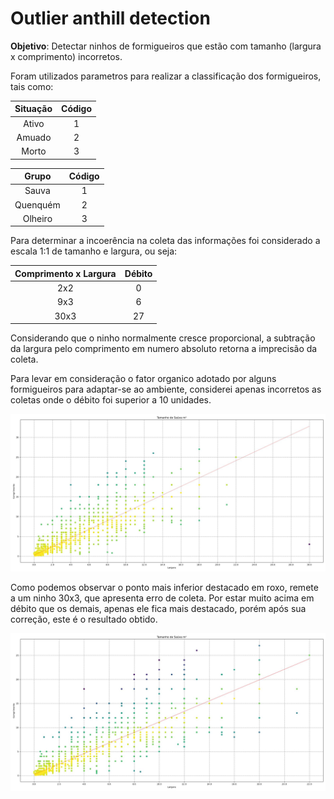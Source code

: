 # Outlier anthill detection

**Objetivo**: Detectar ninhos de formigueiros que estão com tamanho (largura x comprimento) incorretos.

Foram utilizados parametros para realizar a classificação dos formigueiros, tais como:

|Situação|Código|
|:-:|:-:|
|Ativo|1|
|Amuado|2|
|Morto|3|

|Grupo|Código|
|:-:|:-:|
|Sauva|1|
|Quenquém|2|
|Olheiro|3|

Para determinar a incoerência na coleta das informações foi considerado a escala 1:1 de tamanho e largura, ou seja:

|Comprimento x Largura|Débito|
|:-:|:-:|
|2x2|0|
|9x3|6|
|30x3|27|

Considerando que o ninho normalmente cresce proporcional, a subtração da largura pelo comprimento em numero absoluto retorna a imprecisão da coleta.

Para levar em consideração o fator organico adotado por alguns formigueiros para adaptar-se ao ambiente, considerei apenas incorretos as coletas onde o débito foi superior a 10 unidades.

![Alt text](/images/sauva_01.jpg "Erro #1")

Como podemos observar o ponto mais inferior destacado em roxo, remete a um ninho 30x3, que apresenta erro de coleta. Por estar muito acima em débito que os demais, apenas ele fica mais destacado, porém após sua correção, este é o resultado obtido.

![Alt text](/images/sauva_02.jpg "Erro #2")